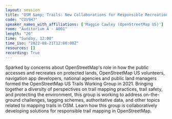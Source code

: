 ```yaml
---
layout: session
title: "OSM &amp; Trails: New Collaborations for Responsible Recreation"
code: "CUV9H7"
speaker_names_with_affiliations: ['Maggie Cawley (OpenStreetMap US)']
room: "Auditorium A - A001"
length: "20"
time: "Sunday, 12:00"
time_iso: "2022-08-21T12:00:00Z"
resources: []
recording: True
---
```


Sparked by concerns about OpenStreetMap's role in how the public accesses and recreates on protected lands, OpenStreetMap US volunteers, navigation app developers, national agencies and public land managers formed the OpenStreetMap US Trails Working Group in 2021. Bringing together a diversity of perspectives on trail mapping practices, trail safety, and protecting the environment, this group is working to address on-the-ground challenges, tagging schemes, authoritative data, and other topics related to mapping trails in OSM. Learn how this group is collaboratively developing solutions for responsible trail mapping in OpenStreetMap.

